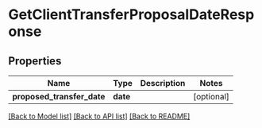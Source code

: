 # GetClientTransferProposalDateResponse

## Properties
Name | Type | Description | Notes
------------ | ------------- | ------------- | -------------
**proposed_transfer_date** | **date** |  | [optional] 

[[Back to Model list]](../README.md#documentation-for-models) [[Back to API list]](../README.md#documentation-for-api-endpoints) [[Back to README]](../README.md)

